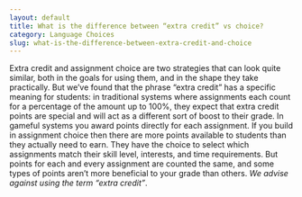 ```yaml
---
layout: default
title: What is the difference between “extra credit” vs choice?
category: Language Choices
slug: what-is-the-difference-between-extra-credit-and-choice
---
```


Extra credit and assignment choice are two strategies that can look quite similar, both in the goals for using them, and in the shape they take practically. But we’ve found that the phrase “extra credit” has a specific meaning for students: in traditional systems where assignments each count for a percentage of the amount up to 100%, they expect that extra credit points are special and will act as a different sort of boost to their grade. In gameful systems you award points directly for each assignment. If you build in assignment choice then there are more points available to students than they actually need to earn. They have the choice to select which assignments match their skill level, interests, and time requirements. But points for each and every assignment are counted the same, and some types of points aren’t more beneficial to your grade than others. *We advise against using the term “extra credit”*.



